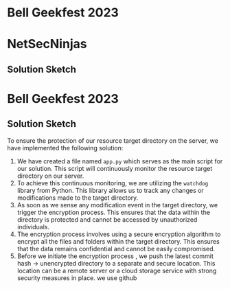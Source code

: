 # Bell Geekfest 2023 
# NetSecNinjas

## Solution Sketch

# Bell Geekfest 2023

## Solution Sketch

To ensure the protection of our resource target directory on the server, we have implemented the following solution:

1. We have created a file named `app.py` which serves as the main script for our solution. This script will continuously monitor the resource target directory on our server.
2. To achieve this continuous monitoring, we are utilizing the `watchdog` library from Python. This library allows us to track any changes or modifications made to the target directory.
3. As soon as we sense any modification event in the target directory, we trigger the encryption process. This ensures that the data within the directory is protected and cannot be accessed by unauthorized individuals.
4. The encryption process involves using a secure encryption algorithm to encrypt all the files and folders within the target directory. This ensures that the data remains confidential and cannot be easily compromised.
5. Before we initiate the encryption process , we push the latest commit hash  -> unencrypted directory to a separate and secure location. This location can be a remote server or a cloud storage service with strong security measures in place. we use github
